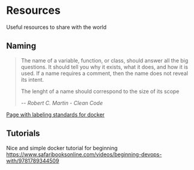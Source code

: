 # Resources
  Useful resources to share with the world
 
## Naming
> The name of a variable, function, or class, should answer all the big questions. It should tell you why it exists, what it does, and how it is used. If a name requires a comment, then the name does not reveal its intent.
>
> The lenght of a name should correspond to the size of its scope
>
> -- <cite>Robert C. Martin - Clean Code</cite>

[Page with labeling standards for docker](http://label-schema.org/rc1/)

## Tutorials
Nice and simple docker tutorial for beginning https://www.safaribooksonline.com/videos/beginning-devops-with/9781789344509
